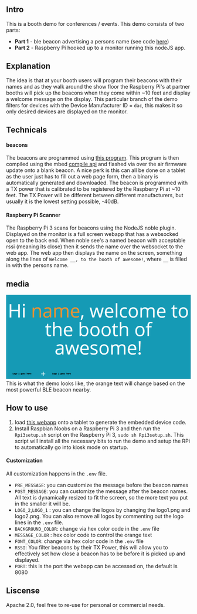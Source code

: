 ## Intro
This is a booth demo for conferences / events.  This demo consists of two parts:
- **Part 1** - ble beacon advertising a persons name (see code [here](https://developer.mbed.org/users/mbedAustin/code/ble-scanner-demo-beacon/))
- **Part 2** - Raspberry Pi hooked up to a monitor running this nodeJS app. 

## Explanation
The idea is that at your booth users will program their beacons with their names and as they walk around the show floor the Raspberry Pi's at partner booths will pick up the beacons when they come within ~10 feet and display a welcome message on the display. This particular branch of the demo filters for devices with the Device Manufacturer ID = `dac`, this makes it so only desired devices are displayed on the monitor. 

## Technicals

#### beacons
The beacons are programmed using [this program](https://developer.mbed.org/users/mbedAustin/code/ble-scanner-demo-beacon/). This program is then compiled using the mbed [compile api](https://developer.mbed.org/handbook/Compile-API) and flashed via over the air firmware update onto a blank beacon. A nice perk is this can all be done on a tablet as the user just has to fill out a web page form, then a binary is automatically generated and downloaded. The beacon is programmed with a TX power that is calibrated to be registered by the Raspberry Pi at ~10 feet. The TX Power will be different between different manufacturers, but usually it is the lowest setting possible, -40dB.

#### Raspberry Pi Scanner
The Raspberry Pi 3 scans for beacons using the NodeJS noble plugin. Displayed on the monitor is a full screen webapp that has a websocked open to the back end. When noble see's a named beacon with acceptable rssi (meaning its close) then it sends the name over the websocket to the web app. The web app then displays the name on the screen, something along the lines of `Welcome __, to the booth of awesome!`, where `__` is filled in with the persons name. 

## media
![Screenshot](https://github.com/BlackstoneEngineering/ble-scanner-station-demo/blob/master/screenshot.PNG)<br>
This is what the demo looks like, the orange text will change based on the most powerful BLE beacon nearby. 

## How to use
1. load [this webapp](https://github.com/armmbed/mbed-compile-api-js) onto a tablet to generate the embedded device code. 
2. Install Raspbian Noobs on a Raspberry Pi 3 and then run the `Rpi3setup.sh` script on the Raspberry Pi 3, `sudo sh Rpi3setup.sh`. This script will install all the necessary bits to run the demo and setup the RPi to automatically go into kiosk mode on startup. 


#### Customization
All customization happens in the `.env` file.
- `PRE_MESSAGE`: you can customize the message before the beacon names
- `POST_MESSAGE`: you can customize the message after the beacon names. All text is dynamically resized to fit the screen, so the more text you put in the smaller it will be. 
- `LOGO_2`,`LOGO_1` : you can change the logos by changing the logo1.png and logo2.png. You can also remove all logos by commenting out the logo lines in the `.env` file.
- `BACKGROUND_COLOR`: change via hex color code in the `.env` file
- `MESSAGE_COLOR` : hex color code to control the orange text
- `FONT_COLOR`: change via hex color code in the `.env` file
- `RSSI`: You filter beacons by their TX Power, this will allow you to effectively set how close a beacon has to be before it is picked up and displayed.
- `PORT`: this is the port the webapp can be accessed on, the default is 8080

## Liscense
Apache 2.0, feel free to re-use for personal or commercial needs. 


